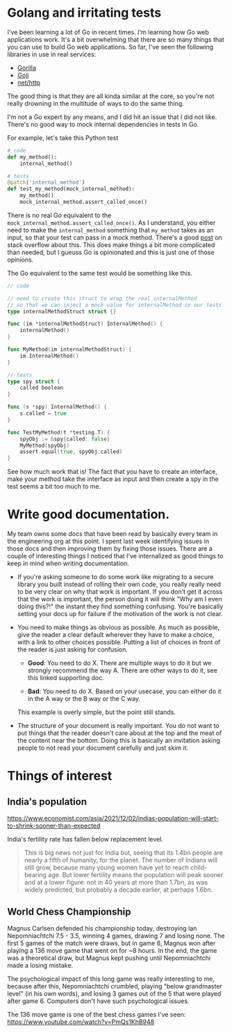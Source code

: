 
# Golang and irritating tests

I've been learning a lot of Go in recent times. I'm learning how Go web applications work. It's a bit overwhelming that there are so many things that you can use to build Go web applications. So far, I've seen the following libraries in use in real services:

* [Gorilla](https://www.gorillatoolkit.org/)
* [Goji](https://goji.io/)
* [net/http](https://pkg.go.dev/net/http)

The good thing is that they are all kinda similar at the core, so you're not really drowning in the multitude of ways to do the same thing.

I'm not a Go expert by any means, and I did hit an issue that I did not like. There's no good way to mock internal dependencies in tests in Go.

For example, let's take this Python test

```python
# code
def my_method():
    internal_method()

# tests
@patch('internal_method')
def test_my_method(mock_internal_method):
    my_method()
    mock_internal_method.assert_called_once()
```

There is no real Go equivalent to the `mock_internal_method.assert_called_once()`.
As I understand, you either need to make the `internal_method` something
that `my_method` takes as an input, so that your test can pass in a mock method.
There's a good [post](https://stackoverflow.com/questions/52381358/test-that-method-is-called-in-handler-in-golang)
on stack overflow about this. This does make things a bit more complicated than needed, but I gueuss Go is
opinionated and this is just one of those opinions.

The Go equivalent to the same test would be something like this.

```go
// code

// need to create this struct to wrap the real internalMethod
// so that we can inject a mock value for internalMethod in our tests
type internalMethodStruct struct {}

func (im *internalMethodStruct) InternalMethod() {
    internalMethod()
}

func MyMethod(im internalMethodStruct) {
    im.InternalMethod()
}

// tests
type spy struct {
    called boolean
}

func (s *spy) InternalMethod() {
    s.called = true
}

func TestMyMethod(t *testing.T) {
    spyObj := &spy{called: false}
    MyMethod(spyObj)
    assert.equal(true, spyObj.called)
}
```

See how much work that is! The fact that you have to create an interface,
make your method take the interface as input and then
create a spy in the test seems a bit too much to me.


# Write good documentation.

My team owns some docs that have been read by basically every team in the engineering org at this point. I spent last week identifying issues in those docs and then improving them by fixing those issues. There are a couple of interesting things I noticed that I've internalized as good things to keep in mind when writing documentation.

* If you're asking someone to do some work like migrating to a secure library you built instead of rolling their own code, you really really need to be very clear on why that work is important. If you don't get it across that the work is important, the person doing it will think "Why am I even doing this?!" the instant they find something confusing. You're basically setting your docs up for failure if the motivation of the work is not clear.

* You need to make things as obvious as possible. As much as possible, give the reader a clear default wherever they have to make a choice, with a link to other choices possible. Putting a list of choices in front of the reader is just asking for confusion.

  * **Good**: You need to do X. There are multiple ways to do it but we strongly recommend the way A. There are other ways to do it, see this linked supporting doc.

  * **Bad**: You need to do X. Based on your usecase, you can either do it in the A way or the B way or the C way.

  This example is overly simple, but the point still stands.

* The structure of your document is really important. You do not want to put things that the reader doesn't care about at the top and the meat of the content near the bottom. Doing this is basically an invitation asking people to not read your document carefully and just skim it.

# Things of interest

## India's population

https://www.economist.com/asia/2021/12/02/indias-population-will-start-to-shrink-sooner-than-expected

India's fertility rate has fallen below replacement level.

>This is big news not just for India but, seeing that its 1.4bn people are nearly a fifth of humanity, for the planet. The number of Indians will still grow, because many young women have yet to reach child-bearing age. But lower fertility means the population will peak sooner and at a lower figure: not in 40 years at more than 1.7bn, as was widely predicted, but probably a decade earlier, at perhaps 1.6bn.

## World Chess Championship

Magnus Carlsen defended his championship today, destroying Ian Nepomniachtchi 7.5 - 3.5, winning 4 games, drawing 7 and losing none. The first 5 games of the match were draws, but in game 6, Magnus won after playing a 136 move game that went on for ~8 hours. In the end, the game was a theoretical draw, but Magnus kept pushing until Nepomniachtchi made a losing mistake.

The psychological impact of this long game was really interesting to me, because after this, Nepomniachtchi crumbled, playing "below grandmaster level" (in his own words), and losing 3 games out of the 5 that were played after game 6. Computers don't have such psychological issues.

The 136 move game is one of the best chess games I've seen: https://www.youtube.com/watch?v=PmQs1KhB948
